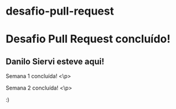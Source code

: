 # desafio-pull-request
# Desafio Pull Request concluído!
## Danilo Siervi esteve aqui!

<p> Semana 1 concluída! <\p>
<p> Semana 2 concluída! <\p>

:)
